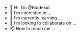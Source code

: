 - 👋 Hi, I’m @Biodexid
- 👀 I’m interested in ...
- 🌱 I’m currently learning ...
- 💞️ I’m looking to collaborate on ...
- 📫 How to reach me ...

<!---
Biodexid/Biodexid is a ✨ special ✨ repository because its `README.md` (this file) appears on your GitHub profile.
You can click the Preview link to take a look at your changes.
--->
